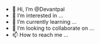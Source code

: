 - 👋 Hi, I’m @Devantpal
- 👀 I’m interested in ...
- 🌱 I’m currently learning ...
- 💞️ I’m looking to collaborate on ...
- 📫 How to reach me ...

<!---
Devantpal/Devantpal is a ✨ special ✨ repository because its `README.md` (this file) appears on your GitHub profile.
You can click the Preview link to take a look at your changes.
--->
